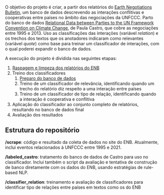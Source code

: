 O objetivo do projeto é criar, a partir dos relatórios do [Earth Negotiations Bulletin](https://enb.iisd.org/), um banco de dados descrevendo as interações conflitivas e cooperativas entre países no âmbito das negociações da UNFCCC. 
Parto do banco de dados [Relational Data between Parties to the UN Framework Convention on Climate Change](https://doi.org/10.7910/DVN/IVLEHB), de Paula Castro, que cobre as negociações entre 1995 e 2013. Uso as classificações das interações (variável _relation_) e os trechos dos textos que os anotadores indicaram como relevantes (variável _quote_) como base para treinar um classificador de interações, com o qual poderei expandir o banco de dados.

A execução do projeto é dividida nas seguintes etapas:

1. [Raspagem e limpeza dos relatórios do ENB](/scrape)
2. Treino dos classificadores
    1. [Preparo do banco de dados](/labeled_castro)
    2. Treino de um classificador de relevância, identificando quando um trecho do relatório diz respeito a uma interação entre países
    3. Treino de um classificador de tipo de relação, identificando quando a interação é cooperativa e conflitiva 
4. Aplicação do classificador ao conjunto completo de relatórios, resultando no banco de dados final
5. Avaliação dos resultados

## Estrutura do repositório
**/scrape**: código e resultado da coleta de dados no site do ENB. Atualmente, inclui eventos relacionados à UNFCCC entre 1995 e 2021.

**/labeled_castro**: tratamento do banco de dados de Castro para uso no classificador. Inclui também o script da avaliação e tentativa de construção de banco diretamente com os dados do ENB, usando estratégias de rule-based NLP.

**/classifier_relation**: treinamento e avaliação de classificadores para identificar tipo de relações entre países em textos como os do ENB

